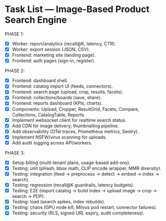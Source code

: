 # Task List — Image-Based Product Search Engine


PHASE 1:












- [x] Worker: report/analytics (recall@K, latency, CTR).
- [x] Worker: export session (JSON, CSV).
- [x] Frontend: marketing site (landing page).
- [x] Frontend: auth pages (sign-in, register).

PHASE 2:
- [x] Frontend: dashboard shell.
- [x] Frontend: catalog import UI (feeds, connectors).
- [x] Frontend: search page (upload, crop, results, facets).
- [x] Frontend: collections/boards (save, share).
- [x] Frontend: reports dashboard (KPIs, charts).
- [x] Components: Upload, Cropper, ResultGrid, Facets, Compare, Collections, CatalogTable, Reports.
- [x] Implement websocket client for realtime search status.
- [x] Add CDN for image delivery; thumbnailing pipeline.
- [x] Add observability (OTel traces, Prometheus metrics, Sentry).
- [x] Implement NSFW/virus scanning for uploads.
- [x] Add audit logging across API/workers.

PHASE 3:
- [x] Setup billing (multi-tenant plans, usage-based add-ons).
- [x] Testing: unit (pHash, bbox math, CLIP encode wrapper, MMR diversity).
- [x] Testing: integration (feed → preprocess → detect → embed → index → search).
- [x] Testing: regression (recall@K guardrails, latency budgets).
- [x] Testing: E2E (import catalog → build index → upload image → crop → search → PDP).
- [x] Testing: load (search spikes, index rebuilds).
- [x] Testing: chaos (GPU node kill, Milvus pod restart, connector failures).
- [x] Testing: security (RLS, signed URL expiry, audit completeness).
